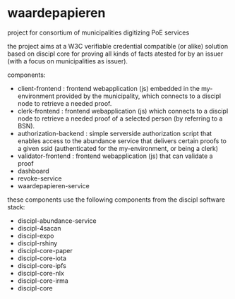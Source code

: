 # waardepapieren

project for consortium of municipalities digitizing PoE services

the project aims at a W3C verifiable credential compatible (or alike) solution based on discipl core for proving all kinds of facts atested for by an issuer (with a focus on municipalities as issuer).

components:

- client-frontend : frontend webapplication (js) embedded in the my-environment provided by the municipality, which connects to a discipl node to retrieve a needed proof.
- clerk-frontend : frontend webapplication (js) which connects to a discipl node to retrieve a needed proof of a selected person (by referring to a BSN).
- authorization-backend : simple serverside authorization script that enables access to the abundance service that delivers certain proofs to a given ssid (authenticated for the my-environment, or being a clerk)
- validator-frontend : frontend webapplication (js) that can validate a proof
- dashboard
- revoke-service
- waardepapieren-service

these components use the following components from the discipl software stack:

- discipl-abundance-service
- discipl-4sacan
- discipl-expo
- discipl-rshiny
- discipl-core-paper
- discipl-core-iota
- discipl-core-ipfs
- discipl-core-nlx
- discipl-core-irma
- discipl-core
